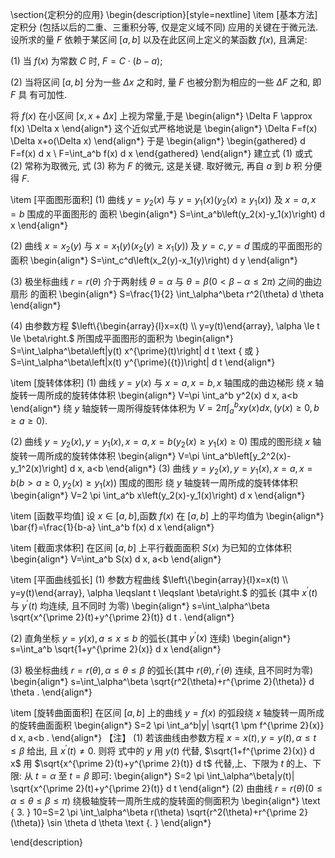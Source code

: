 \section{定积分的应用}
\begin{description}[style=nextline]
	\item [基本方法]
定积分 (包括以后的二重、三重积分等, 仅是定义域不同) 应用的关键在于微元法. 设所求的量 $F$ 依赖于某区间 $[a, b]$ 以及在此区间上定义的某函数 $f(x)$, 且满足:

(1) 当 $f(x)$ 为常数 $C$ 时, $F=C \cdot(b-a)$;

(2) 当将区间 $[a, b]$ 分为一些 $\Delta x$ 之和时, 量 $F$ 也被分割为相应的一些 $\Delta F$ 之和, 即 $F$ 具 有可加性.

将 $f(x)$ 在小区间 $[x, x+\Delta x]$ 上视为常量,于是
\begin{align*}
\Delta F \approx f(x) \Delta x
\end{align*}
这个近似式严格地说是
\begin{align*}
\Delta F=f(x) \Delta x+o(\Delta x)
\end{align*}
于是
\begin{align*}
\begin{gathered}
d F=f(x) d x \\
F=\int_a^b f(x) d x
\end{gathered}
\end{align*}
建立式 (1) 或式 (2) 常称为取微元, 式 (3) 称为 $F$ 的微元, 这是关键. 取好微元, 再自 $a$ 到 $b$ 积 分便得 $F$.






\item [平面图形面积]
(1) 曲线 $y=y_2(x)$ 与 $y=y_1(x)\left(y_2(x) \ge y_1(x)\right)$ 及 $x=a, x=b$ 围成的平面图形的 面积
\begin{align*}
S=\int_a^b\left(y_2(x)-y_1(x)\right) d x
\end{align*}

(2) 曲线 $x=x_2(y)$ 与 $x=x_1(y)\left(x_2(y) \ge x_1(y)\right)$ 及 $y=c, y=d$ 围成的平面图形的 面积
\begin{align*}
S=\int_c^d\left(x_2(y)-x_1(y)\right) d y
\end{align*}

(3) 极坐标曲线 $r=r(\theta)$ 介于两射线 $\theta=\alpha$ 与 $\theta=\beta(0<\beta-\alpha \le 2 \pi)$ 之间的曲边扇形 的面积
\begin{align*}
S=\frac{1}{2} \int_\alpha^\beta r^2(\theta) d \theta
\end{align*}

(4) 由参数方程 $\left\{\begin{array}{l}x=x(t) \\ y=y(t)\end{array}, \alpha \le t \le \beta\right.$ 所围成平面图形的面积为
\begin{align*}
S=\int_\alpha^\beta\left|y(t) x^{\prime}(t)\right| d t \text { 或 } S=\int_\alpha^\beta\left|x(t) y^{\prime}({t})\right| d t
\end{align*}



\item [旋转体体积]
(1) 曲线 $y=y(x)$ 与 $x=a, x=b, x$ 轴围成的曲边梯形 绕 $x$ 轴旋转一周所成的旋转体体积
\begin{align*}
V=\pi \int_a^b y^2(x) d x, a<b
\end{align*}
绕 $y$ 轴旋转一周所得旋转体体积为 $V=2 \pi \int_a^b x y(x) d x,(y(x) \ge 0, b \ge a \ge 0)$.

(2) 曲线 $y=y_2(x), y=y_1(x), x=a, x=b\left(y_2(x) \ge y_1(x) \geqslant 0\right)$ 围成的图形绕 $x$ 轴 旋转一周所成的旋转体体积
\begin{align*}
V=\pi \int_a^b\left[y_2^2(x)-y_1^2(x)\right] d x, a<b
\end{align*}
(3) 曲线 $y=y_2(x), y=y_1(x), x=a, x=b\left(b>a \ge 0, y_2(x) \ge y_1(x)\right)$ 围成的图形 绕 $y$ 轴旋转一周所成的旋转体体积
\begin{align*}
V=2 \pi \int_a^b x\left(y_2(x)-y_1(x)\right) d x
\end{align*}




\item [函数平均值]
设 $x \in[a, b]$,函数 $f(x)$ 在 $[a, b]$ 上的平均值为
\begin{align*}
\bar{f}=\frac{1}{b-a} \int_a^b f(x) d x
\end{align*}




\item [截面求体积]
在区间 $[a, b]$ 上平行截面面积 $S(x)$ 为已知的立体体积
\begin{align*}
V=\int_a^b S(x) d x, a<b
\end{align*}




\item [平面曲线弧长]
(1) 参数方程曲线 $\left\{\begin{array}{l}x=x(t) \\ y=y(t)\end{array}, \alpha \leqslant t \leqslant \beta\right.$ 的弧长 (其中 $x^{\prime}(t)$ 与 $y^{\prime}(t)$ 均连续, 且不同时 为零)
\begin{align*}
s=\int_\alpha^\beta \sqrt{x^{\prime 2}(t)+y^{\prime 2}(t)} d t .
\end{align*}

(2) 直角坐标 $y=y(x), a \leqslant x \leqslant b$ 的弧长(其中 $y^{\prime}(x)$ 连续)
\begin{align*}
s=\int_a^b \sqrt{1+y^{\prime 2}(x)} d x
\end{align*}

(3) 极坐标曲线 $r=r(\theta), \alpha \leqslant \theta \leqslant \beta$ 的弧长(其中 $r(\theta), r^{\prime}(\theta)$ 连续, 且不同时为零)
\begin{align*}
s=\int_\alpha^\beta \sqrt{r^2(\theta)+r^{\prime 2}(\theta)} d \theta .
\end{align*}





\item [旋转曲面面积]
在区间 $[a, b]$ 上的曲线 $y=f(x)$ 的弧段绕 $x$ 轴旋转一周所成的旋转曲面面积
\begin{align*}
S=2 \pi \int_a^b|y| \sqrt{1 \pm f^{\prime 2}(x)} d x, a<b .
\end{align*}
【注】
(1) 若该曲线由参数方程 $x=x(t), y=y(t), \alpha \leqslant t \leqslant \beta$ 给出, 且 $x^{\prime}(t) \neq 0$. 则将 式中的 $y$ 用 $y(t)$ 代替, $\sqrt{1+f^{\prime 2}(x)} d x$ 用 $\sqrt{x^{\prime 2}(t)+y^{\prime 2}(t)} d t$ 代替,上、下限为 $t$ 的上、下限: 从 $t=\alpha$ 至 $t=\beta$ 即可:
\begin{align*}
S=2 \pi \int_\alpha^\beta|y(t)| \sqrt{x^{\prime 2}(t)+y^{\prime 2}(t)} d t
\end{align*}
(2) 由曲线 $r=r(\theta)(0 \leqslant \alpha \leqslant \theta \leqslant \beta \leqslant \pi)$ 绕极轴旋转一周所生成的旋转面的侧面积为
\begin{align*}
\text { 3. } 10=S=2 \pi \int_\alpha^\beta r(\theta) \sqrt{r^2(\theta)+r^{\prime 2}(\theta)} \sin \theta d \theta \text {. }
\end{align*}

\end{description}

